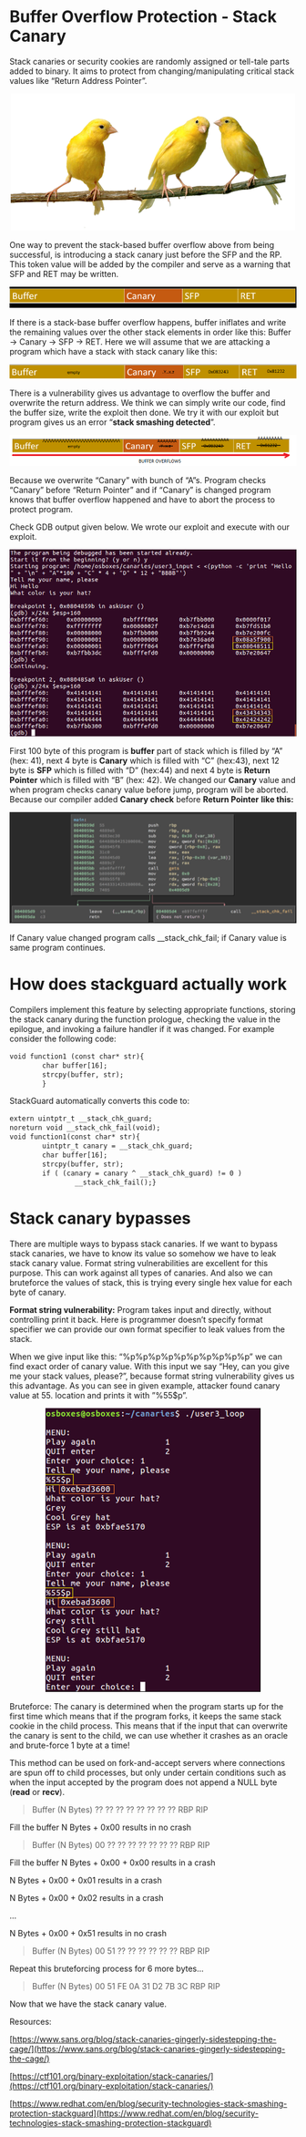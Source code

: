 # Buffer Overflow Protection - Stack Canary

Stack canaries or security cookies are randomly assigned or tell-tale parts added to binary. It aims to protect from changing/manipulating critical stack values like “Return Address Pointer”.

<p align="center"> <img src="assets/canaries_png_by_dalidas_art_db041pb-250t.png"> </p>

One way to prevent the stack-based buffer overflow above from being successful, is introducing a stack canary just before the SFP and the RP. This token value will be added by the compiler and serve as a warning that SFP and RET may be written.

<p align="center"> <img src="assets/Untitled.png"> </p>

If there is a stack-base buffer overflow happens, buffer iniflates and write the remaining values over the other stack elements in order like this: Buffer → Canary → SFP → RET. Here we will assume that we  are attacking a program which have a stack with stack canary like this:

<p align="center"> <img src=" assets/Untitled%201.png "> </p>

There is a vulnerability gives us advantage to overflow the buffer and overwrite the return address. We think we can simply write our code, find the buffer size, write the exploit then done. We try it with our exploit but program gives us an error “**stack smashing detected**”.

<p align="center"> <img src="assets/Untitled%202.png"> </p>

Because we overwrite “Canary” with bunch of “A”s. Program checks “Canary” before “Return Pointer” and if “Canary” is changed program knows that buffer overflow happened and have to abort the process to protect program.

Check GDB output given below. We wrote our exploit and execute with our exploit.

<p align="center"> <img src="assets/Untitled%203.png"> </p>

First 100 byte of this program is **buffer** part of stack which is filled by “A” (hex: 41), next 4 byte is **Canary** which is filled with “C” (hex:43), next 12 byte is **SFP** which is filled with “D” (hex:44) and next 4 byte is **Return Pointer** which is filled with “B” (hex: 42). We changed our **Canary** value and when program checks canary value before jump, program will be aborted. Because our compiler added **Canary check** before  **Return Pointer** **like this:**

<p align="center"> <img src="assets/Untitled%204.png"> </p>

If Canary value changed program calls __stack_chk_fail; if Canary value is same program continues.

# How does stackguard actually work

Compilers implement this feature by selecting appropriate functions, storing the stack canary during the function prologue, checking the value in the epilogue, and invoking a failure handler if it was changed. For example consider the following code:

```
void function1 (const char* str){
        char buffer[16];
        strcpy(buffer, str);
        }
```

StackGuard automatically converts this code to:

```
extern uintptr_t __stack_chk_guard;
noreturn void __stack_chk_fail(void);
void function1(const char* str){
        uintptr_t canary = __stack_chk_guard;
        char buffer[16];
        strcpy(buffer, str);
        if ( (canary = canary ^ __stack_chk_guard) != 0 )
                __stack_chk_fail();}
```

# Stack canary bypasses

There are multiple ways to bypass stack canaries. If we want to bypass stack canaries, we have to know its value so somehow we have to leak stack canary value. Format string vulnerabilities are excellent for this purpose. This can work against all types of canaries. And also we can bruteforce the values of stack, this is trying every single hex value for each byte of canary.

**Format string vulnerability:** Program takes input and directly, without controlling print it back. Here is programmer doesn’t specify format specifier we can provide our own format specifier to leak values from the stack.

When we give input like this: “%p%p%p%p%p%p%p%p%p%p” we can find exact order of canary value. With this input we say “Hey, can you give me your stack values, please?”, because format string vulnerability gives us this advantage. As you can see in given example, attacker found canary value at 55. location and prints it with ”%55$p”.

<p align="center"> <img src="assets/Untitled%205.png"> </p>

Bruteforce: The canary is determined when the program starts up for the first time which means that if the program forks, it keeps the same stack cookie in the child process. This means that if the input that can overwrite the canary is sent to the child, we can use whether it crashes as an oracle and brute-force 1 byte at a time!

This method can be used on fork-and-accept servers where connections are spun off to child processes, but only under certain conditions such as when the input accepted by the program does not append a NULL byte (**read** or **recv**).

> Buffer (N Bytes)               ?? ?? ?? ?? ?? ?? ?? ??               RBP               RIP
> 

Fill the buffer N Bytes + 0x00 results in no crash

> Buffer (N Bytes)               00 ?? ?? ?? ?? ?? ?? ??               RBP               RIP
> 

Fill the buffer N Bytes + 0x00 + 0x00 results in a crash

N Bytes + 0x00 + 0x01 results in a crash

N Bytes + 0x00 + 0x02 results in a crash

...

N Bytes + 0x00 + 0x51 results in no crash

> Buffer (N Bytes)               00 51 ?? ?? ?? ?? ?? ??               RBP               RIP
> 

Repeat this bruteforcing process for 6 more bytes...

> Buffer (N Bytes)               00 51 FE 0A 31 D2 7B 3C          RBP               RIP
> 

Now that we have the stack canary value.

Resources:

[https://www.sans.org/blog/stack-canaries-gingerly-sidestepping-the-cage/](https://www.sans.org/blog/stack-canaries-gingerly-sidestepping-the-cage/)

[https://ctf101.org/binary-exploitation/stack-canaries/](https://ctf101.org/binary-exploitation/stack-canaries/)

[https://www.redhat.com/en/blog/security-technologies-stack-smashing-protection-stackguard](https://www.redhat.com/en/blog/security-technologies-stack-smashing-protection-stackguard)